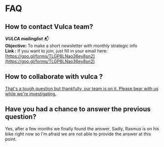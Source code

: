 # FAQ

## How to contact Vulca team?

_**VULCA mailinglist**_ 📬   
**Objective:** To make a short newsletter with monthly strategic info   
**Link :** If you want to join, just fill in your email here: [https://goo.gl/forms/TLGP8LNao36ey8sn2](https://goo.gl/forms/TLGP8LNao36ey8sn2)

## How to collaborate with vulca ?

[That's a tough question but thankfully, our team is on it. Please bear with us while we're investigating.](guides-and-howtos/how-to-join-the-initiative.md)

## Have you had a chance to answer the previous question?

Yes, after a few months we finally found the answer. Sadly, Rasmus is on his bike right now so I'm afraid we are not able to provide the answer at this point.



